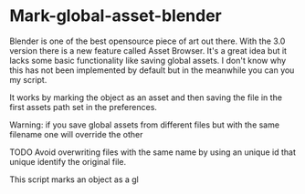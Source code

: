 # Mark-global-asset-blender

Blender is one of the best opensource piece of art out there. 
With the 3.0 version there is a new feature called Asset Browser. It's a great idea but it lacks some basic functionality like saving global assets.
I don't know why this has not been implemented by default but in the meanwhile you can you my script.

It works by marking the object as an asset and then saving the file in the first assets path set in the preferences.

Warning: if you save global assets from different files but with the same filename one will override the other

TODO
Avoid overwriting files with the same name by using an unique id that unique identify the original file.



This script marks an object as a gl

